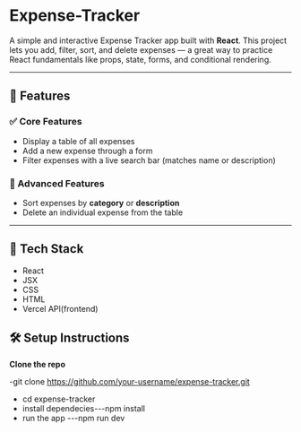 # Expense-Tracker

A simple and interactive Expense Tracker app built with **React**. This project lets you add, filter, sort, and delete expenses — a great way to practice React fundamentals like props, state, forms, and conditional rendering.

---

## 🚀 Features

### ✅ Core Features
- Display a table of all expenses
- Add a new expense through a form
- Filter expenses with a live search bar (matches name or description)

### 🌟 Advanced Features
- Sort expenses by **category** or **description**
- Delete an individual expense from the table

---

## 🧱 Tech Stack

- React 
- JSX
- CSS
- HTML
- Vercel API(frontend)

## 🛠️ Setup Instructions

 **Clone the repo**

   -git clone https://github.com/your-username/expense-tracker.git
  - cd expense-tracker
  - install dependecies---npm install
  - run the app ---npm run dev 